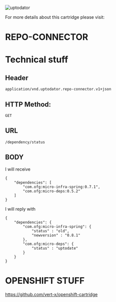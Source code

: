 ![uptodator](http://python-imgsrv.rhcloud.com/aaa)

For more details about this cartridge please visit:
 
REPO-CONNECTOR
==========================================================

# Technical stuff

## Header

```
application/vnd.uptodator.repo-connector.v1+json
```
 
## HTTP Method:

```
GET 
```

## URL

```
/dependency/status
```

## BODY

I will receive

```
{
    "dependencies": [
        "com.ofg:micro-infra-spring:0.7.1",
        "com.ofg:micro-deps:0.5.2"
    ]
}
```

I will reply with

```
{
    "dependencies": {
        "com.ofg:micro-infra-spring": {
            "status" : "old",
            "newversion" : "0.8.1"
        },
        "com.ofg:micro-deps": {
            "status" : "uptodate"
        }
    }
}
```

# OPENSHIFT STUFF

https://github.com/vert-x/openshift-cartridge
